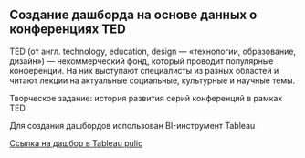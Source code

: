 ## Создание дашборда на основе данных о конференциях TED

TED (от англ. technology, education, design — «технологии, образование, дизайн») — некоммерческий фонд, который проводит популярные конференции. На них выступают специалисты из разных областей и читают лекции на актуальные социальные, культурные и научные темы.

Творческое задание: история развития серий конференций в рамках TED

Для создания дашбордов использован BI-инструмент Tableau

[Сcылка на дашбор в Tableau pulic](https://public.tableau.com/app/profile/evgenii.tsarev/viz/Tableau_17322665965390/Story1)

